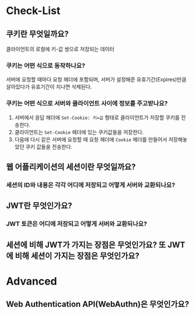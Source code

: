 # Check-List

## 쿠키란 무엇일까요?

클라이언트의 로컬에 키-값 쌍으로 저장되는 데이터

### 쿠키는 어떤 식으로 동작하나요?

서버에 요청할 때마다 요청 헤더에 포함되며, 서버가 설정해준 유효기간(Expires)만큼 살아있다가 유효기간이 지나면 삭제된다.

### 쿠키는 어떤 식으로 서버와 클라이언트 사이에 정보를 주고받나요?

1. 서버에서 응답 헤더에 `Set-Cookie: 키=값` 형태로 클라이언트가 저장할 쿠키를 전송한다.
2. 클라이언트는 `Set-Cookie` 헤더에 있는 쿠키값들을 저장한다.
3. 다음에 다시 같은 서버에 요청할 때 요청 헤더에 `Cookie` 헤더를 만들어서 저장해놓았던 쿠키 값들을 전송한다.

## 웹 어플리케이션의 세션이란 무엇일까요?

### 세션의 ID와 내용은 각각 어디에 저장되고 어떻게 서버와 교환되나요?

## JWT란 무엇인가요?

### JWT 토큰은 어디에 저장되고 어떻게 서버와 교환되나요?

## 세션에 비해 JWT가 가지는 장점은 무엇인가요? 또 JWT에 비해 세션이 가지는 장점은 무엇인가요?

# Advanced

## Web Authentication API(WebAuthn)은 무엇인가요?